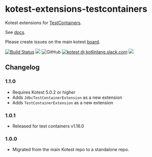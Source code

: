 # kotest-extensions-testcontainers

Kotest extensions for [TestContainers](https://www.testcontainers.org/).

See [docs](https://kotest.io/docs/extensions/test_containers.html).

Please create issues on the main kotest [board](https://github.com/kotest/kotest/issues).

[![Build Status](https://github.com/kotest/kotest-extensions-testcontainers/workflows/master/badge.svg)](https://github.com/kotest/kotest-extensions-testcontainers/actions)
[<img src="https://img.shields.io/maven-central/v/io.kotest.extensions/kotest-extensions-testcontainers.svg?label=latest%20release"/>](http://search.maven.org/#search|ga|1|kotest-extensions-testcontainers)
![GitHub](https://img.shields.io/github/license/kotest/kotest-extensions-testcontainers)
[![kotest @ kotlinlang.slack.com](https://img.shields.io/static/v1?label=kotlinlang&message=kotest&color=blue&logo=slack)](https://kotlinlang.slack.com/archives/CT0G9SD7Z)
[<img src="https://img.shields.io/nexus/s/https/oss.sonatype.org/io.kotest.extensions/kotest-extensions-testcontainers.svg?label=latest%20snapshot"/>](https://oss.sonatype.org/content/repositories/snapshots/io/kotest/extensions/kotest-extensions-testcontainers/)

## Changelog

### 1.1.0

* Requires Kotest 5.0.2 or higher
* Adds `JdbcTestContainerExtension` as a new extension
* Adds `TestContainerExtension` as a new extension

### 1.0.1

* Released for test containers v1.16.0

### 1.0.0

* Migrated from the main Kotest repo to a standalone repo.

